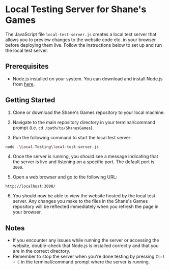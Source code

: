 # Local Testing Server for Shane's Games

The JavaScript file `local-test-server.js` creates a local test server that allows you to preview changes to the website code etc. in your browser before deploying them live. Follow the instructions below to set up and run the local test server.

## Prerequisites

- Node.js installed on your system. You can download and install Node.js from [here](https://nodejs.org/).

## Getting Started

1. Clone or download the Shane's Games repository to your local machine.

2. Navigate to the main repository directory in your terminal/command prompt (i.e. `cd /path/to/ShanesGames`).

3. Run the following command to start the local test server:

```bash
node .\Local-Testing\local-test-server.js
```

4. Once the server is running, you should see a message indicating that the server is live and listening on a specific port. The default port is `3000`.

5. Open a web browser and go to the following URL:

```
http://localhost:3000/
```

6. You should now be able to view the website hosted by the local test server. Any changes you make to the files in the Shane's Games repository will be reflected immediately when you refresh the page in your browser.

## Notes

- If you encounter any issues while running the server or accessing the website, double-check that Node.js is installed correctly and that you are in the correct directory.
- Remember to stop the server when you're done testing by pressing `Ctrl + C` in the terminal/command prompt where the server is running.
